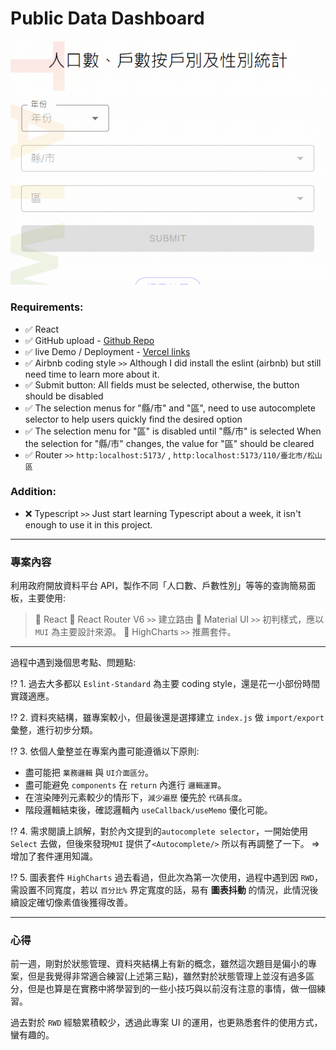 # Public Data Dashboard

![image](https://github.com/hcw0915/PublicDataDashboard/blob/main/md_asset/Demo1.gif)

### Requirements:

- ✅ React
- ✅ GitHub upload - [Github Repo](https://github.com/hcw0915/PublicDataDashboard)
- ✅ live Demo / Deployment - [Vercel links](https://public-data-dashboard.vercel.app/)
- ✅ Airbnb coding style `>>` Although I did install the eslint (airbnb) but still need time to learn more about it.
- ✅ Submit button: All fields must be selected, otherwise, the button should be disabled
- ✅ The selection menus for "縣/市" and "區", need to use autocomplete selector to help users quickly find the desired option
- ✅ The selection menu for "區" is disabled until "縣/市" is selected When the selection for "縣/市" changes, the value for "區" should be cleared
- ✅ Router `>>` `http:localhost:5173/` , `http:localhost:5173/110/臺北市/松山區`

### Addition:

- ❌ Typescript `>>` Just start learning Typescript about a week, it isn't enough to use it in this project.

---

### 專案內容

利用政府開放資料平台 API，製作不同「人口數、戶數性別」等等的查詢簡易面板，主要使用:

>🌋 React
>🌋 React Router V6 `>>` 建立路由
>🌋 Material UI `>>` 初判樣式，應以 `MUI` 為主要設計來源。
>🌋 HighCharts `>>` 推薦套件。

---

過程中遇到幾個思考點、問題點:

⁉️ 1. 過去大多都以 `Eslint-Standard` 為主要 coding style，還是花一小部份時間實踐適應。

⁉️ 2. 資料夾結構，雖專案較小，但最後還是選擇建立 `index.js` 做 `import/export` 彙整，進行初步分類。

⁉️ 3. 依個人彙整並在專案內盡可能遵循以下原則:

- 盡可能把 `業務邏輯` 與 `UI介面區分`。
- 盡可能避免 `components` 在 `return` 內進行 `邏輯運算`。
- 在渲染陣列元素較少的情形下，`減少遍歷` 優先於 `代碼長度`。
- 階段邏輯結束後，確認邏輯內 `useCallback/useMemo` 優化可能。

⁉️ 4. 需求閱讀上誤解，對於內文提到的`autocomplete selector`，一開始使用 `Select` 去做，但後來發現`MUI` 提供了`<Autocomplete/>` 所以有再調整了一下。 => 增加了套件運用知識。

⁉️ 5. 圖表套件 `HighCharts` 過去看過，但此次為第一次使用，過程中遇到因 `RWD`，需設置不同寬度，若以 `百分比%` 界定寬度的話，易有 **圖表抖動** 的情況，此情況後續設定確切像素值後獲得改善。

---

### 心得

前一週，剛對於狀態管理、資料夾結構上有新的概念，雖然這次題目是偏小的專案，但是我覺得非常適合練習(上述第三點)，雖然對於狀態管理上並沒有過多區分，但是也算是在實務中將學習到的一些小技巧與以前沒有注意的事情，做一個練習。

過去對於 `RWD` 經驗累積較少，透過此專案 UI 的運用，也更熟悉套件的使用方式，蠻有趣的。
